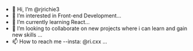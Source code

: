 - 👋 Hi, I’m @rjrichie3
- 👀 I’m interested in Front-end Development...
- 🌱 I’m currently learning React...
- 💞️ I’m looking to collaborate on new projects where i can learn and gain new skills ...
- 📫 How to reach me --insta: @ri.cxx ...

<!---
rjrichie3/rjrichie3 is a ✨ special ✨ repository because its `README.md` (this file) appears on your GitHub profile.
You can click the Preview link to take a look at your changes.
--->
